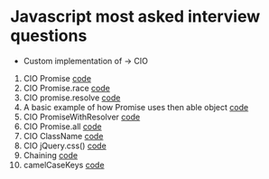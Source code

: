 # Javascript most asked interview questions

- Custom implementation of -> CIO

1. CIO Promise [code](./MyPromise.js)
2. CIO Promise.race [code](./promiseRace.js)
3. CIO promise.resolve [code](./promiseResolve.js)
4. A basic example of how Promise uses then able object [code](./promiseThenableImplementation.js)
5. CIO PromiseWithResolver [code](./promiseWithResolver.js)
6. CIO Promise.all [code](./promiseAll.js)
7. CIO ClassName [code](./className.js)
8. CIO jQuery.css() [code](./jQuery-css.js)
9. Chaining [code](./chaining.js)
10. camelCaseKeys [code](./camelCaseKeys.js)
